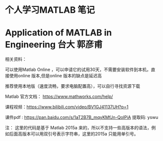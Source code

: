 # 个人学习MATLAB 笔记

# Application of MATLAB in Engineering 台大 郭彦甫

相关资料：

可以使用Matlab Online ，可以申请它的试用30天，不需要安装软件到本机，直接使用online 版本,但是online 版本的缺点是延迟高

推荐使用本地版（速度流畅，要求电脑配置高），可以自行寻找资源下载


Matlab 官方文档： https://www.mathworks.com/help/

课程视频：https://www.bilibili.com/video/BV1GJ41137UH?p=1

课件pdf : https://pan.baidu.com/s/1aT2B7B_mqyKMfJn-QolPiA 提取码: yswu

注： 这里的代码是基于 Matlab 2015a 来的，所以不支持一些高版本的语法，例如后面高版本可以用双引号表示字符串，这里的2015a 只能用单引号。


